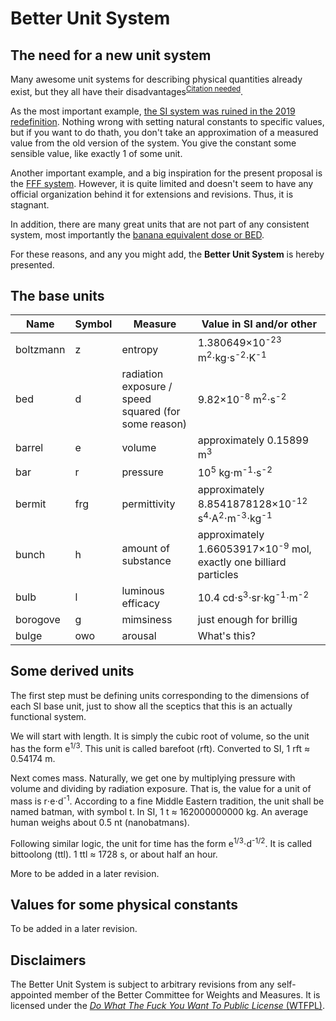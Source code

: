 # Better Unit System

## The need for a new unit system
Many awesome unit systems for describing physical quantities already exist, but they all have their disadvantages<sup>[Citation needed](https://xkcd.com/285/)</sup>.

As the most important example, [the SI system was ruined in the 2019 redefinition](https://en.wikipedia.org/wiki/2019_redefinition_of_the_SI_base_units). Nothing wrong with setting natural constants to specific values, but if you want to do thath, you don't take an approximation of a measured value from the old version of the system. You give the constant some sensible value, like exactly 1 of some unit.

Another important example, and a big inspiration for the present proposal is the [FFF system](https://en.wikipedia.org/wiki/FFF_system). However, it is quite limited and doesn't seem to have any official organization behind it for extensions and revisions. Thus, it is stagnant.

In addition, there are many great units that are not part of any consistent system, most importantly the [banana equivalent dose or BED](https://en.wikipedia.org/wiki/Banana_equivalent_dose).

For these reasons, and any you might add, the **Better Unit System** is hereby presented.

## The base units
|Name     |Symbol     |Measure                                             |Value in SI and/or other                                                                              |
|---------|-----------|----------------------------------------------------|------------------------------------------------------------------------------------------------------|
|boltzmann|z          |entropy                                             |1.380649×10<sup>-23</sup> m<sup>2</sup>⋅kg⋅s<sup>-2</sup>⋅K<sup>-1</sup>                              |
|bed      |d          |radiation exposure / speed squared (for some reason)|9.82×10<sup>-8</sup> m<sup>2</sup>⋅s<sup>-2</sup>                                                     |
|barrel   |e          |volume                                              |approximately 0.15899 m<sup>3</sup>                                                                  |
|bar      |r          |pressure                                            |10<sup>5</sup> kg⋅m<sup>-1</sup>⋅s<sup>-2</sup>                                                       |
|bermit   |frg        |permittivity                                        |approximately 8.8541878128×10<sup>-12</sup> s<sup>4</sup>⋅A<sup>2</sup>⋅m<sup>-3</sup>⋅kg<sup>-1</sup>|
|bunch    |h          |amount of substance                                 |approximately 1.66053917×10<sup>-9</sup> mol, exactly one billiard particles                          |
|bulb     |l          |luminous efficacy                                   |10.4 cd⋅s<sup>3</sup>⋅sr⋅kg<sup>-1</sup>⋅m<sup>-2</sup>                                               |
|borogove |g          |mimsiness                                           |just enough for brillig                                                                               |
|bulge    |owo        |arousal                                             |What's this?                                                                                          |

## Some derived units
The first step must be defining units corresponding to the dimensions of each SI base unit, just to show all the sceptics that this is an actually functional system.

We will start with length. It is simply the cubic root of volume, so the unit has the form e<sup>1/3</sup>. This unit is called barefoot (rft). Converted to SI, 1 rft ≈ 0.54174 m.

Next comes mass. Naturally, we get one by multiplying pressure with volume and dividing by radiation exposure. That is, the value for a unit of mass is r⋅e⋅d<sup>-1</sup>. According to a fine Middle Eastern tradition, the unit shall be named batman, with symbol t. In SI, 1 t ≈ 162000000000 kg. An average human weighs about 0.5 nt (nanobatmans).

Following similar logic, the unit for time has the form e<sup>1/3</sup>⋅d<sup>-1/2</sup>. It is called bittoolong (ttl). 1 ttl ≈ 1728 s, or about half an hour.

More to be added in a later revision.

## Values for some physical constants
To be added in a later revision.

## Disclaimers
The Better Unit System is subject to arbitrary revisions from any self-appointed member of the Better Committee for Weights and Measures. It is licensed under the [*Do What The Fuck You Want To Public License* (WTFPL)](http://www.wtfpl.net/). 
